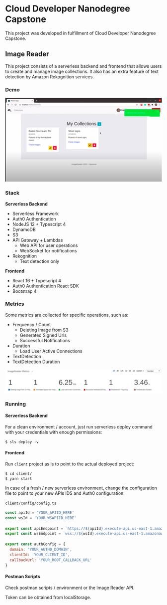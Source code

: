 # Cloud Developer Nanodegree Capstone

This project was developed in fulfillment of Cloud Developer Nanodegree Capstone.

## Image Reader

This project consists of a serverless backend and frontend that allows users to create and manage image collections. It also has an extra feature of text detection by Amazon Rekognition services.

### Demo
[![Image Reader Demo](dashboard.png)](https://youtu.be/alo1_R846yw "Image Reader Demo")

### Stack

**Serverless Backend**

* Serverless Framework
* Auth0 Authentication
* NodeJS 12 + Typescript 4
* DynamoDB
* S3
* API Gateway + Lambdas
  * Web API for user operations
  * WebSocket for notifications
* Rekognition
  * Text detection only

**Frontend**

* React 16 + Typescript 4
* Auth0 Authentication React SDK
* Bootstrap 4

### Metrics

Some metrics are collected for specific operations, such as:

* Frequency / Count
  * Deleting Image from S3
  * Generated Signed Urls
  * Successful Notifications
* Duration
  * Load User Active Connections
* TextDetection
* TextDetection Duration

![Metrics](metrics.png)

### Running

#### Serverless Backend
For a clean environment / account, just run serverless deploy command with your credentials with enough permissions:

```shell
$ sls deploy -v
```

#### Frontend

Run `client` project as is to point to the actual deployed project:

```shell
$ cd client/
$ yarn start
```

In case of a fresh / new serverless environment, change the configuration file to point to your new APIs IDS and Auth0 configuration:

`client/config/config.ts`
```javascript
const apiId = 'YOUR_APIID_HERE'
const wsId = 'YOUR_WSAPIID_HERE'

export const apiEndpoint = `https://${apiId}.execute-api.us-east-1.amazonaws.com/dev`
export const wsEndpoint = `wss://${wsId}.execute-api.us-east-1.amazonaws.com/dev`

export const authConfig = {
  domain: 'YOUR_AUTH0_DOMAIN',
  clientId: 'YOUR_CLIENT_ID',
  callbackUrl: 'YOUR_ROOT_CALLBACK_URL'
}
```

#### Postman Scripts

Check postman scripts / environment  or the Image Reader API.

Token can be obtained from localStorage.
